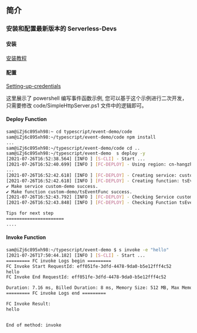 ## 简介

### 安装和配置最新版本的 Serverless-Devs

#### 安装

[安装教程](https://github.com/devsapp/fc/blob/main/docs/Getting-started/Install-tutorial.md)

#### 配置

[Setting-up-credentials](https://github.com/devsapp/fc/blob/main/docs/Getting-started/Setting-up-credentials.md)

这里展示了 powershell 编写事件函数示例, 您可以基于这个示例进行二次开发，只需要修改 code/SimpleHttpServer.ps1 文件中的逻辑即可。

#### Deploy Function

```bash
sam@iZj6c895xh98:~ cd typescript/event-demo/code
sam@iZj6c895xh98:~/typescript/event-demo/code npm install
...
sam@iZj6c895xh98:~/typescript/event-demo/code cd ..
sam@iZj6c895xh98:~/typescript/event-demo  s deploy -y
[2021-07-26T16:52:38.564] [INFO ] [S-CLI] - Start ...
[2021-07-26T16:52:40.699] [INFO ] [FC-DEPLOY] - Using region: cn-hangzhou
...
[2021-07-26T16:52:42.618] [INFO ] [FC-DEPLOY] - Creating service: custom-demo
[2021-07-26T16:52:42.618] [INFO ] [FC-DEPLOY] - Creating function: tsEventFunc
✔ Make service custom-demo success.
✔ Make function custom-demo/tsEventFunc success.
[2021-07-26T16:52:43.792] [INFO ] [FC-DEPLOY] - Checking Service custom-demo exists
[2021-07-26T16:52:43.848] [INFO ] [FC-DEPLOY] - Checking Function tsEventFunc exists

Tips for next step
======================
....
```

#### Invoke Function

```bash
sam@iZj6c895xh98:~/typescript/event-demo $ s invoke -e "hello"
[2021-07-26T17:50:44.182] [INFO ] [S-CLI] - Start ...
========= FC invoke Logs begin =========
FC Invoke Start RequestId: eff051fe-3dfd-4478-9da0-b5e12fff4c52
hello
FC Invoke End RequestId: eff051fe-3dfd-4478-9da0-b5e12fff4c52

Duration: 7.16 ms, Billed Duration: 8 ms, Memory Size: 512 MB, Max Memory Used: 140.65 MB
========= FC invoke Logs end =========

FC Invoke Result:
hello


End of method: invoke
```

